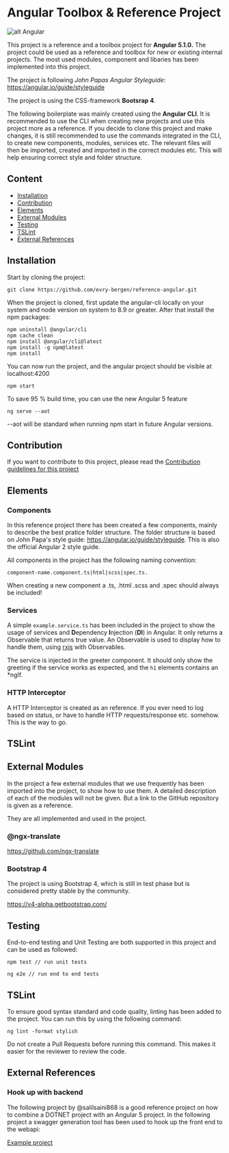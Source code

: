 # Angular Toolbox & Reference Project 

![alt Angular](https://angular.io/assets/images/logos/angular/angular.png)

This project is a reference and a toolbox project for **Angular 5.1.0.**  The project could be used as a reference and toolbox for new or existing internal projects.
The most used modules, component and libaries has been implemented into this project. 

The project is following *John Papas Angular Styleguide*: https://angular.io/guide/styleguide

The project is using the CSS-framework **Bootsrap 4**.

The following boilerplate was mainly created using the **Angular CLI**. It is recommended to use the CLI when creating new projects and use this project more as a reference.
If you decide to clone this project and make changes, it is still recommended to use the commands integrated in the CLI, to create new components, modules, services etc.
The relevant files will then be imported, created and imported in the correct modules etc. This will help ensuring correct style and folder structure. 

## Content

* [Installation](#installation)
* [Contribution](#contribution)
* [Elements](#elements)
* [External Modules](#externalModules)
* [Testing](#Testing)
* [TSLint](#tslint)
* [External References](#externalReferences)

## Installation

Start by cloning the project:

```
git clone https://github.com/evry-bergen/reference-angular.git
```

When the project is cloned, 
first update the angular-cli locally on your system and node version on system to 8.9 or greater. After that install the npm packages:

```
npm uninstall @angular/cli
npm cache clean
npm install @angular/cli@latest
npm install -g npm@latest
npm install
```

You can now run the project, and the angular project should be visible at localhost:4200

```
npm start
```

To save 95 % build time, you can use the new Angular 5 feature

```
ng serve --aot
```

--aot will be standard when running npm start in future Angular versions.

## Contribution

If you want to contribute to this project, please read the [Contribution guidelines for this project](CONTRIBUTING.md)

## Elements

### Components

In this reference project there has been created a few components, mainly to describe the best pratice folder structure.
The folder structure is based on John Papa's style guide: https://angular.io/guide/styleguide. This is also the official
Angular 2 style guide. 

All components in the project has the following naming convention: 

  `component-name.component.ts|html|scss|spec.ts.` 

When creating a new component a .ts, .html .scss and .spec should always be included! 

### Services

A simple ```example.service.ts``` has been included in the project to show the usage of services and **D**ependency **I**njection (**DI**) in Angular.
It only returns a Observable that returns true value. An Observable is used to display how to handle them, using [rxjs](https://github.com/ReactiveX/rxjs) with Observables.

The service is injected in the greeter component. It should only show the greeting if the service works as expected, and 
the ```h1``` elements contains an *ngIf.

### HTTP Interceptor

A HTTP Interceptor is created as an reference. If you ever need to log based on status, or have to handle HTTP requests/response etc.
somehow. This is the way to go. 

## TSLint 

## External Modules

In the project a few external modules that we use frequently has been imported into the project, to show how to use them. 
A detailed description of each of the modules will not be given. But a link to the GitHub repository is given as a reference.

They are all implemented and used in the project. 

### @ngx-translate

https://github.com/ngx-translate

### Bootstrap 4

The project is using Bootstrap 4, which is still in test phase but is considered pretty stable by the community. 

https://v4-alpha.getbootstrap.com/

## Testing 

End-to-end testing and Unit Testing are both supported in this project and can be used as followed:
    
    npm test // run unit tests
        
    ng e2e // run end to end tests
    
## TSLint

To ensure good syntax standard and code quality, linting has been added to the project. You can run this by using the following command:

    ng lint -format stylish
    
Do not create a Pull Requests before running this command. This makes it easier for the reviewer to review the code.
    
## External References

### Hook up with backend

The following project by @salilsaini868 is a good reference project on how to combine a DOTNET project with an Angular 5 project.
In the following project a swagger generation tool has been used to hook up the front end to the webapi: 

[Example project](https://github.com/salilsaini868/Recruitment-System/tree/develop/web)

